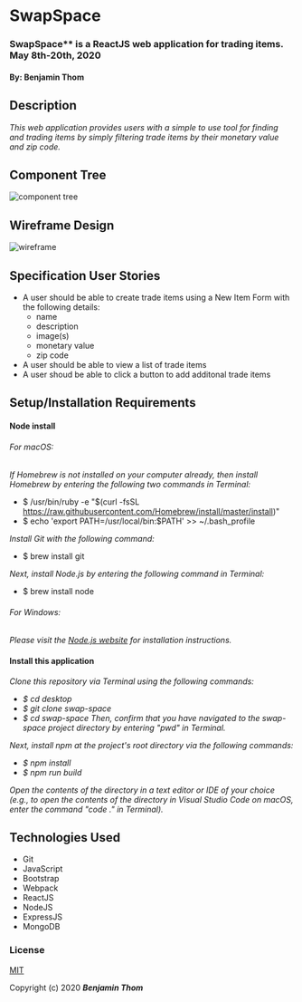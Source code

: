 # SwapSpace

### SwapSpace** is a ReactJS web application for trading items. May 8th-20th, 2020
#### By: Benjamin Thom

## Description

_This web application provides users with a simple to use tool for finding and trading items by simply filtering trade items by their monetary value and zip code._

## Component Tree
![component tree]()

## Wireframe Design
![wireframe]()

## Specification User Stories
* A user should be able to create trade items using a New Item Form with the following details:
  * name
  * description
  * image(s)
  * monetary value
  * zip code
* A user should be able to view a list of trade items
* A user shoud be able to click a button to add additonal trade items

## Setup/Installation Requirements

#### Node install

###### For macOS:
_If Homebrew is not installed on your computer already, then install Homebrew by entering the following two commands in Terminal:_
* $ /usr/bin/ruby -e "$(curl -fsSL https://raw.githubusercontent.com/Homebrew/install/master/install)"
* $ echo 'export PATH=/usr/local/bin:$PATH' >> ~/.bash_profile

_Install Git with the following command:_
* $ brew install git

_Next, install Node.js by entering the following command in Terminal:_
* $ brew install node

###### For Windows:
_Please visit the [Node.js website](https://nodejs.org/en/download/) for installation instructions._

#### Install this application

_Clone this repository via Terminal using the following commands:_
* _$ cd desktop_
* _$ git clone swap-space_
* _$ cd swap-space_
_Then, confirm that you have navigated to the swap-space project directory by entering "pwd" in Terminal._

_Next, install npm at the project's root directory via the following commands:_
* _$ npm install_
* _$ npm run build_

_Open the contents of the directory in a text editor or IDE of your choice (e.g., to open the contents of the directory in Visual Studio Code on macOS, enter the command "code ." in Terminal)._

## Technologies Used

* Git
* JavaScript
* Bootstrap
* Webpack
* ReactJS
* NodeJS
* ExpressJS
* MongoDB

### License

[MIT](https://choosealicense.com/licenses/mit/)

Copyright (c) 2020 **_Benjamin Thom_** 